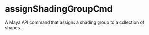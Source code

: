 assignShadingGroupCmd
=====================

A Maya API command that assigns a shading group to a collection of shapes.
